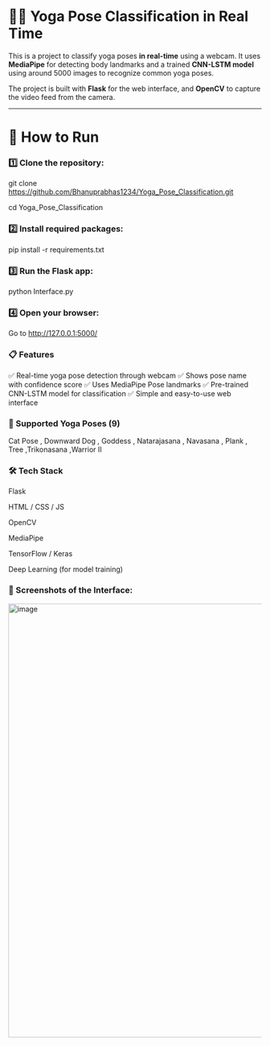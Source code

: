 # 🧘‍♀️ Yoga Pose Classification in Real Time 

This is a  project to classify yoga poses **in real-time** using a webcam. It uses **MediaPipe** for detecting body landmarks and a trained **CNN-LSTM model**  using around 5000 images to recognize common yoga poses.  

The project is built with **Flask** for the web interface, and **OpenCV** to capture the video feed from the camera.  

---

# 🚀 How to Run


### 1️⃣ Clone the repository:

git clone https://github.com/Bhanuprabhas1234/Yoga_Pose_Classification.git

cd Yoga_Pose_Classification

### 2️⃣ Install required packages:

pip install -r requirements.txt

### 3️⃣ Run the Flask app:

python Interface.py

### 4️⃣ Open your browser:

Go to http://127.0.0.1:5000/


### 📋 Features

✅ Real-time yoga pose detection through webcam
✅ Shows pose name with confidence score
✅ Uses MediaPipe Pose landmarks
✅ Pre-trained CNN-LSTM model for classification
✅ Simple and easy-to-use web interface


### 🧘 Supported Yoga Poses (9)

Cat Pose , Downward Dog , Goddess , Natarajasana , Navasana , Plank , Tree ,Trikonasana ,Warrior II

### 🛠 Tech Stack


Flask

HTML / CSS / JS

OpenCV

MediaPipe

TensorFlow / Keras

Deep Learning (for model training)


### **📸 Screenshots of the Interface:**

<img width="1891" height="862" alt="image" src="https://github.com/user-attachments/assets/3b40d25d-ffaf-44f9-a220-9638f3ab552b" />



